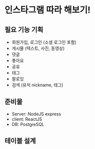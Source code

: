 # 인스타그램 따라 해보기!

## 필요 기능 기획

- 회원가입, 로그인 (소셜 로그인 포함)
- 게시물 (텍스트, 사진, 동영상)
- 댓글
- 좋아요
- 공유
- 태그
- 팔로잉
- 검색 (유저 nickname, 태그)

## 준비물

- Server: NodeJS express
- client: ReactJS
- DB: PostgreSQL

## 테이블 설계
